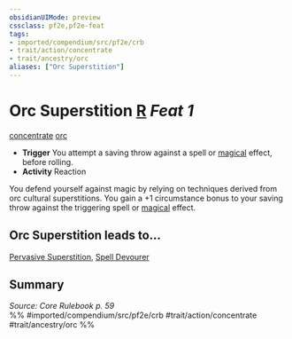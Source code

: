 ```yaml
---
obsidianUIMode: preview
cssclass: pf2e,pf2e-feat
tags:
- imported/compendium/src/pf2e/crb
- trait/action/concentrate
- trait/ancestry/orc
aliases: ["Orc Superstition"]
---
```

# Orc Superstition  [R](chapter-9-playing-the-game.md#Actions "Reaction") *Feat 1*  
[concentrate](concentrate.md)  [orc](orc.md)  

- **Trigger** You attempt a saving throw against a spell or [magical](magical.md) effect, before rolling.
- **Activity** Reaction

You defend yourself against magic by relying on techniques derived from orc cultural superstitions. You gain a +1 circumstance bonus to your saving throw against the triggering spell or [magical](magical.md) effect.

## Orc Superstition leads to...

[Pervasive Superstition](pervasive-superstition.md), [Spell Devourer](spell-devourer-apg.md)

## Summary

*Source: Core Rulebook p. 59*  
%% #imported/compendium/src/pf2e/crb #trait/action/concentrate #trait/ancestry/orc %%